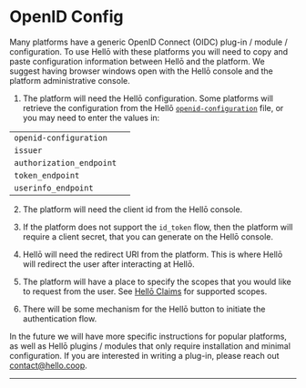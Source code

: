 # OpenID Config

Many platforms have a generic OpenID Connect (OIDC) plug-in / module / configuration. To use Hellō with these platforms you will need to copy and paste configuration information between Hellō and the platform. We suggest having browser windows open with the Hellō console and the platform administrative console.

1. The platform will need the Hellō configuration. Some platforms will retrieve the configuration from the Hellō [`openid-configuration`](https://issuer.hello.coop/.well-known/openid-configuration) file, or you may need to enter the values in: 

<div class="table-no-heading">

|||
|---|---|
|`openid-configuration`|<CopyComponent url="https://issuer.hello.coop/.well-known/openid-configuration"/>|
|`issuer`|<CopyComponent url="https://issuer.hello.coop"/>|
|`authorization_endpoint` |<CopyComponent url="https://wallet.hello.coop/authorize"/>|
|`token_endpoint` |<CopyComponent url="https://wallet.hello.coop/oauth/token"/>|
|`userinfo_endpoint` |<CopyComponent url="https://wallet.hello.coop/oauth/userinfo"/>|

</div>

2. The platform will need the client id from the Hellō console. 

3. If the platform does not support the `id_token` flow, then the platform will require a client secret, that you can generate on the Hellō console.

4. Hellō will need the redirect URI from the platform. This is where Hellō will redirect the user after interacting at Hellō.

5. The platform will have a place to specify the scopes that you would like to request from the user. See [Hellō Claims](/documentation/hello-claims.html) for supported scopes.

6. There will be some mechanism for the Hellō button to initiate the authentication flow.

In the future we will have more specific instructions for popular platforms, as well as Hellō plugins / modules that only require installation and minimal configuration. If you are interested in writing a plug-in, please reach out [contact@hello.coop](mailto:contact@hello.coop?subject=Hellō+Plug-in+Inquiry).


---
